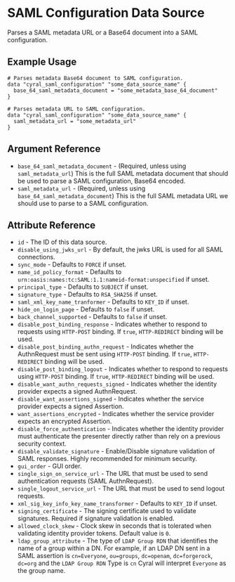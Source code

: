 # SAML Configuration Data Source

Parses a SAML metadata URL or a Base64 document into a SAML configuration.

## Example Usage

```hcl
# Parses metadata Base64 document to SAML configuration.
data "cyral_saml_configuration" "some_data_source_name" {
  base_64_saml_metadata_document = "some_metadata_base_64_document"
}

# Parses metadata URL to SAML configuration.
data "cyral_saml_configuration" "some_data_source_name" {
  saml_metadata_url = "some_metadata_url"
}
```

## Argument Reference

- `base_64_saml_metadata_document` - (Required, unless using `saml_metadata_url`) This is the full SAML metadata document that should be used to parse a SAML configuration, Base64 encoded.
- `saml_metadata_url` - (Required, unless using `base_64_saml_metadata_document`) This is the full SAML metadata URL we should use to parse to a SAML configuration.

## Attribute Reference

- `id` - The ID of this data source.
- `disable_using_jwks_url` - By default, the jwks URL is used for all SAML connections.
- `sync_mode` - Defaults to `FORCE` if unset.
- `name_id_policy_format` - Defaults to `urn:oasis:names:tc:SAML:1.1:nameid-format:unspecified` if unset.
- `principal_type` - Defaults to `SUBJECT` if unset.
- `signature_type` - Defaults to `RSA_SHA256` if unset.
- `saml_xml_key_name_tranformer` - Defaults to `KEY_ID` if unset.
- `hide_on_login_page` - Defaults to `false` if unset.
- `back_channel_supported` - Defaults to `false` if unset.
- `disable_post_binding_response` - Indicates whether to respond to requests using `HTTP-POST` binding. If `true`, `HTTP-REDIRECT` binding will be used.
- `disable_post_binding_authn_request` - Indicates whether the AuthnRequest must be sent using `HTTP-POST` binding. If `true`, `HTTP-REDIRECT` binding will be used.
- `disable_post_binding_logout` - Indicates whether to respond to requests using `HTTP-POST` binding. If `true`, `HTTP-REDIRECT` binding will be used.
- `disable_want_authn_requests_signed` - Indicates whether the identity provider expects a signed AuthnRequest.
- `disable_want_assertions_signed` - Indicates whether the service provider expects a signed Assertion.
- `want_assertions_encrypted` - Indicates whether the service provider expects an encrypted Assertion.
- `disable_force_authentication` - Indicates whether the identity provider must authenticate the presenter directly rather than rely on a previous security context.
- `disable_validate_signature` - Enable/Disable signature validation of SAML responses. Highly recommended for minimum security.
- `gui_order` - GUI order.
- `single_sign_on_service_url` - The URL that must be used to send authentication requests (SAML AuthnRequest).
- `single_logout_service_url` - The URL that must be used to send logout requests.
- `xml_sig_key_info_key_name_transformer` - Defaults to `KEY_ID` if unset.
- `signing_certificate` - The signing certificate used to validate signatures. Required if signature validation is enabled.
- `allowed_clock_skew` - Clock skew in seconds that is tolerated when validating identity provider tokens. Default value is `0`.
- `ldap_group_attribute` - The type of `LDAP Group RDN` that identifies the name of a group within a DN. For example, if an LDAP DN sent in a SAML assertion is `cn=Everyone`, `ou=groups`, `dc=openam`, `dc=forgerock`, `dc=org` and the `LDAP Group RDN` Type is `cn` Cyral will interpret `Everyone` as the group name.

